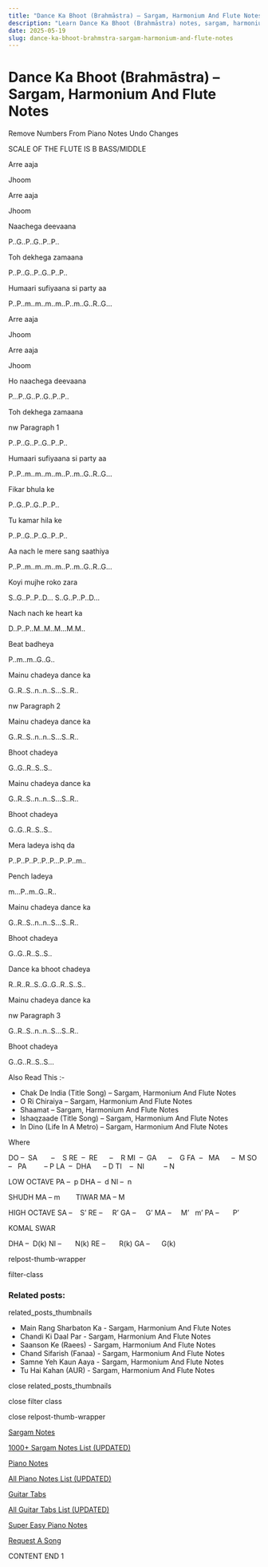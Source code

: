 ```yaml
---
title: "Dance Ka Bhoot (Brahmāstra) – Sargam, Harmonium And Flute Notes"
description: "Learn Dance Ka Bhoot (Brahmāstra) notes, sargam, harmonium notations and flute notes. Easy step-by-step tutorial for beginners."
date: 2025-05-19
slug: dance-ka-bhoot-brahmstra-sargam-harmonium-and-flute-notes
---
```


# Dance Ka Bhoot (Brahmāstra) – Sargam, Harmonium And Flute Notes

Remove Numbers From Piano Notes
Undo Changes

SCALE OF THE FLUTE IS B BASS/MIDDLE

Arre aaja

Jhoom

Arre aaja

Jhoom

Naachega deevaana

P..G..P..G..P..P..

Toh dekhega zamaana

P..P..G..P..G..P..P..

Humaari sufiyaana si party aa

P..P..m..m..m..m..P..m..G..R..G…

Arre aaja

Jhoom

Arre aaja

Jhoom

Ho naachega deevaana

P…P..G..P..G..P..P..

Toh dekhega zamaana

nw Paragraph 1

P..P..G..P..G..P..P..

Humaari sufiyaana si party aa

P..P..m..m..m..m..P..m..G..R..G…

Fikar bhula ke

P..G..P..G..P..P..

Tu kamar hila ke

P..P..G..P..G..P..P..

Aa nach le mere sang saathiya

P..P..m..m..m..m..P..m..G..R..G…

Koyi mujhe roko zara

S..G..P..P..D… S..G..P..P..D…

Nach nach ke heart ka

D..P..P..M..M..M…M.M..

Beat badheya

P..m..m..G..G..

Mainu chadeya dance ka

G..R..S..n..n..S…S..R..

nw Paragraph 2

Mainu chadeya dance ka

G..R..S..n..n..S…S..R..

Bhoot chadeya

G..G..R..S..S..

Mainu chadeya dance ka

G..R..S..n..n..S…S..R..

Bhoot chadeya

G..G..R..S..S..

Mera ladeya ishq da

P..P..P..P..P..P…P..P..m..

Pench ladeya

m…P..m..G..R..

Mainu chadeya dance ka

G..R..S..n..n..S…S..R..

Bhoot chadeya

G..G..R..S..S..

Dance ka bhoot chadeya

R..R..R..S..G..G..R..S..S..

Mainu chadeya dance ka

nw Paragraph 3

G..R..S..n..n..S…S..R..

Bhoot chadeya

G..G..R..S..S…

Also Read This :-

* Chak De India (Title Song) – Sargam, Harmonium And Flute Notes
* O Ri Chiraiya – Sargam, Harmonium And Flute Notes
* Shaamat – Sargam, Harmonium And Flute Notes
* Ishaqzaade (Title Song) – Sargam, Harmonium And Flute Notes
* In Dino (Life In A Metro) – Sargam, Harmonium And Flute Notes

Where

DO –  SA       –    S
RE  –  RE      –    R
MI  –  GA      –    G
FA  –   MA      –  M
SO  –   PA         – P
LA  –  DHA      – D
TI    –  NI          – N

LOW OCTAVE
PA –  p
DHA –  d
NI –  n

SHUDH MA – m        TIWAR MA – M

HIGH OCTAVE
SA –    S’
RE –     R’
GA –     G’
MA –     M’   m’
PA –       P’

KOMAL SWAR

DHA –  D(k)
NI –       N(k)
RE –       R(k)
GA –      G(k)

relpost-thumb-wrapper

filter-class

### Related posts:

related_posts_thumbnails

* Main Rang Sharbaton Ka - Sargam, Harmonium And Flute Notes
* Chandi Ki Daal Par - Sargam, Harmonium And Flute Notes
* Saanson Ke (Raees) - Sargam, Harmonium And Flute Notes
* Chand Sifarish (Fanaa) - Sargam, Harmonium And Flute Notes
* Samne Yeh Kaun Aaya - Sargam, Harmonium And Flute Notes
* Tu Hai Kahan (AUR) - Sargam, Harmonium And Flute Notes

close related_posts_thumbnails

close filter class

close relpost-thumb-wrapper

[Sargam Notes](https://www.notationsworld.com/sargam-notes.html)

[1000+ Sargam Notes List (UPDATED)](https://www.notationsworld.com/all-songs-list-sargam-notes.html)

[Piano Notes](https://www.notationsworld.com/piano-notes.html)

[All Piano Notes List (UPDATED)](https://www.notationsworld.com/all-songs-list-piano-notes.html)

[Guitar Tabs](https://www.notationsworld.com/guitar-tabs.html)

[All Guitar Tabs List (UPDATED)](https://www.notationsworld.com/all-songs-list-guitar-tabs.html)

[Super Easy Piano Notes](https://studywall.in/)

[Request A Song](https://www.notationsworld.com/request-a-song.html)

CONTENT END 1

